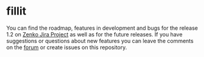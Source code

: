 # fillit
You can find the roadmap, features in development and bugs for the release 1.2 on [Zenko Jira Project](https://scality.atlassian.net/projects/ZENKOIO/issues/ZENKOIO-19?filter=allopenissues) as well as for the future releases.
If you have suggestions or questions about new features you can leave the comments on the [forum](https://forum.zenko.io/) or create issues on this repository.
